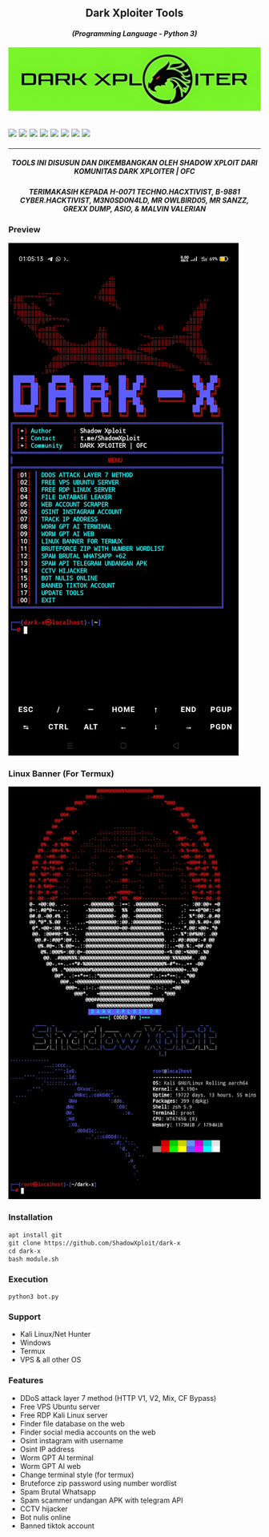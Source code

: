 <h2 align="center">Dark Xploiter Tools</h2>
<em><h4 align="center">(Programming Language - Python 3)</h4></em>

<img src="https://raw.githubusercontent.com/ShadowXploit/dark-x//main/.data/IMG_20240406_130021.jpg">

 <h2><img src="https://img.shields.io/badge/Author-./Shadow Xploit-blueviolet"/>
<img src="https://img.shields.io/badge/Tool-DarkX-red"/>
<img src="https://img.shields.io/badge/Made%20with-Python%20and%20Bash-yellowgreen"/> <img src="https://img.shields.io/badge/Version-1.4-9cf"/>
<img src="https://img.shields.io/github/issues/ShadowXploit/dark-x.svg?color=%23ff0000"/> <img
<img src="https://img.shields.io/github/forks/ShadowXploit/dark-x.svg?color=%23ffff00"/> <img
<img src="https://img.shields.io/github/stars/ShadowXploit/dark-x.svg?color=%23ff3300"/> <img
<img src="https://img.shields.io/github/license/ShadowXploit/dark-x.svg?color=%230000ff"/> <img
</center>
  </h2>
  <hr>


<em><h5 align="center">TOOLS INI DISUSUN DAN DIKEMBANGKAN OLEH SHADOW XPLOIT DARI KOMUNITAS DARK XPLOITER | OFC</h5></em>

<em><h5 align="center">TERIMAKASIH KEPADA H-0071 TECHNO.HACXTIVIST, B-9881 CYBER.HACKTIVIST, M3N0SD0N4LD, MR OWLBIRD05, MR SANZZ, GREXX DUMP, ASIO, & MALVIN VALERIAN</h5></em>

### Preview
<img src="https://raw.githubusercontent.com/ShadowXploit/dark-x/main/Screenshot_2024-04-19-01-05-14-77.jpg">
<p align="center">

### Linux Banner (For Termux)
<img src="https://raw.githubusercontent.com/ShadowXploit/dark-x/main/Screenshot.jpg">

### Installation
    apt install git
    git clone https://github.com/ShadowXploit/dark-x
    cd dark-x
    bash module.sh


### Execution
    python3 bot.py

### Support
- Kali Linux/Net Hunter
- Windows
- Termux
- VPS & all other OS

### Features
- DDoS attack layer 7 method
  (HTTP V1, V2, Mix, CF Bypass)
- Free VPS Ubuntu server
- Free RDP Kali Linux server
- Finder file database on the web
- Finder social media accounts on the web
- Osint instagram with username
- Osint IP address
- Worm GPT AI terminal
- Worm GPT AI web
- Change terminal style (for termux)
- Bruteforce zip password using number wordlist
- Spam Brutal Whatsapp
- Spam scammer undangan APK with telegram API
- CCTV hijacker
- Bot nulis online
- Banned tiktok account
